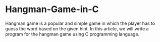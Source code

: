 # Hangman-Game-in-C
Hangman game is a popular and simple game in which the player has to guess the word based on the given hint. In this article, we will write a program for the hangman game using C programming language.
